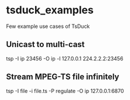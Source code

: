# tsduck_examples
Few example use cases of TsDuck

## Unicast to multi-cast
tsp -I ip 23456 -O ip -l 127.0.0.1 224.2.2.2:23456

## Stream MPEG-TS file infinitely
tsp -I file -i file.ts -P regulate -O ip 127.0.0.1:6870
